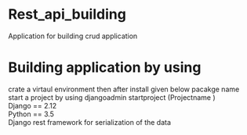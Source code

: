 # Rest_api_building
Application for building crud application 

# Building application by using 
crate a virtaul environment then after install given below pacakge name<br/> 
start a project by using djangoadmin startproject (Projectname ) <br/>
Django == 2.12<br/>
Python == 3.5<br/>
Django rest framework for serialization of the data<br/>



